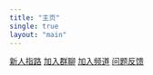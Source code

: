 ```yaml
---
title: "主页"
single: true
layout: "main"
---
```



<div class="button-container">
  <a href="/posts/guide" class="button article license">新人指路</a>
  <a href="https://jq.qq.com/?k=5WukPKv" class="button article license">加入群聊</a>
  <a href="https://qun.qq.com/qqweb/qunpro/share?inviteCode=2l2COvdUN0S" class="button article license">加入频道</a>
  <a href="https://qun.qq.com/qqweb/qunpro/share?inviteCode=2jKeVdfLFtI" class="button article license">问题反馈</a>
</div>

<script src="https://identity.netlify.com/v1/netlify-identity-widget.js"></script>